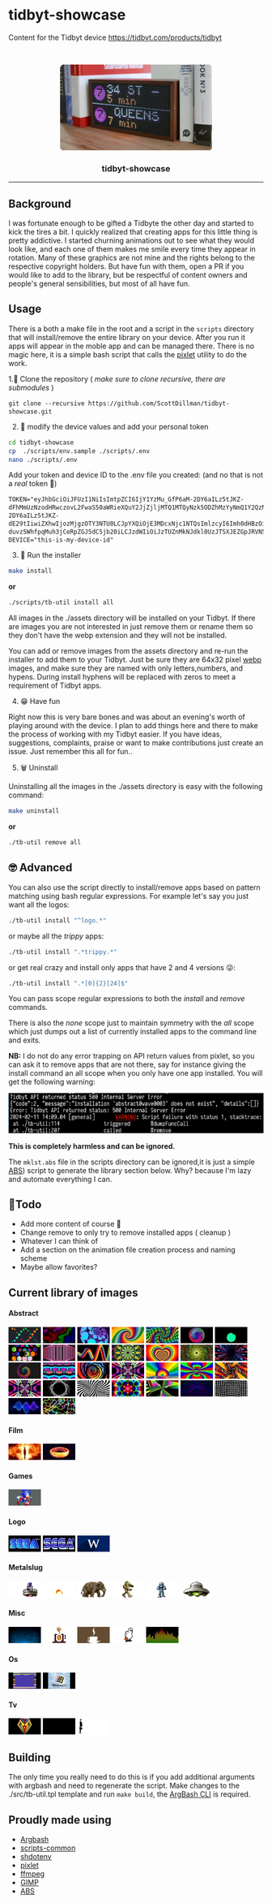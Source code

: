 # tidbyt-showcase
Content for the Tidbyt device https://tidbyt.com/products/tidbyt
<!-- PROJECT LOGO -->
<br />
<p align="center">
  <a href="https://gitea.bitwise.ws/DreamOS/chat-ripper">
    <img src="./tidbyt01.png" alt="Logo" width=300">
  </a>
  <h3 align="center">tidbyt-showcase</h3>
</p>

-----

## Background
I was fortunate enough to be gifted a Tidbyte the other day and started to kick the tires a bit. I quickly realized that creating apps for this little thing is pretty addictive. I started churning animations out to see what they would look like, and each one of them makes me smile every time they appear in rotation. Many of these graphics are not mine and the rights belong to the respective copyright holders. But have fun with them, open a PR if you would like to add to the library, but be respectful of content owners and people's general sensibilities, but most of all have fun.

## Usage

There is a both a make file in the root and a script in the `scripts` directory that will install/remove the entire library on your device. After you run it apps will appear in the moble app and can be managed there. There is no magic here, it is a simple bash script that calls the [pixlet](https://github.com/tidbyt/pixlet) utility to do the work.

1.👥  Clone the repository ( _make sure to clone recursive, there are submodules_ )

```shell
git clone --recursive https://github.com/ScottDillman/tidbyt-showcase.git
```

2. 📝 modify the device values and add your personal token

```bash
cd tidbyt-showcase
cp  ./scripts/env.sample ./scripts/.env
nano ./scripts/.env
```

Add your token and device ID to the .env file you created: (and no that is not a _real_ token 🤦)
```
TOKEN="eyJhbGciOiJFUzI1NiIsImtpZCI6IjY1YzMu_GfP6aM-2DY6aILz5tJKZ-dFhMmUzNzodHRwczovL2FwaS50aWRieXQuY2JjZjljMTQ1MTQyNzk5ODZhMzYyNmQ1Y2QzNTI0N2IiLCJ0eXAiOiJKV1QifQ.eyJhdWQiOiJodHRwczovL2FwaS50aWRieXQuY_GfP6aM-2DY6aILz5tJKZ-dE29tIiwiZXhwIjozMjgzOTY3NTU0LCJpYXQiOjE3MDcxNjc1NTQsImlzcyI6Imh0dHBzOi8vYXBpLnwNWQifQ.mUG-duvz5WhfpqMuh3jCeRpZGJ5dC5jb20iLCJzdWIiOiJzTUZnMkNJdkl0UzJTSXJEZGpJRVN5YmN6aDAzIiwic2NvcGUiOiJkZXZpY2UiLCJkZXZpY2UiOiJvd2xpc2hs"
DEVICE="this-is-my-device-id"
```

3. 🚀 Run the installer

```bash
make install
```

**or**

```bash
./scripts/tb-util install all
```

All images in the ./assets directory will be installed on your Tidbyt. If there are images you are not interested in just remove them or rename them so they don't have the webp extension and they will not be installed.

You can add or remove images from the assets directory and re-run the installer to add them to your Tidbyt. Just be sure they are 64x32 pixel [webp](https://developers.google.com/speed/webp) images, and make sure they are named with only letters,numbers, and hypens. During install hyphens will be replaced with zeros to meet a requirement of Tidbyt apps.

4. 😁 Have fun


Right now this is very bare bones and was about an evening's worth of playing around with the device. I plan to add things here and there to make the process of working with my Tidbyt easier. If you have ideas, suggestions, complaints, praise or want to make contributions just create an issue. Just remember this all for fun..

5. 🗑️ Uninstall

Uninstalling all the images in the ./assets directory is easy with the following command:

```bash
make uninstall
```

**or**

```bash
./tb-util remove all
```

## 🤓 Advanced

You can also use the script directly to install/remove apps based on pattern matching using bash regular expressions.
For example let's say you just want all the logos:

```bash
./tb-util install "^logo.*"
```

or maybe all the _trippy_ apps:

```bash
./tb-util install ".*trippy.*"
```

or get real crazy and install only apps that have 2 and 4 versions 😜:

```bash
./tb-util install ".*[0]{2}[24]$"
```

You can pass scope regular expressions to both the _install_ and _remove_ commands.

There is also the _none_ scope just to maintain symmetry with the _all_ scope which just dumps out a list of currently installed apps to the command line and exits.

**NB:** I do not do any error trapping on API return values from pixlet, so you can ask it to remove apps that are not there, say for instance giving the install command an all scope when you only have one app installed. You will get the following warning:

![WARN](warn001.png)

**This is completely harmless and can be ignored.**

The `mklst.abs` file in the scripts directory can be ignored,it is just a simple [ABS](https://www.abs-lang.org)) script to generate the library section below. Why? because I'm lazy and automate everything I can.

## 👷Todo

- Add more content of course 🥳
- Change remove to only try to remove installed apps ( cleanup )
- Whatever I can think of
- Add a section on the animation file creation process and naming scheme
- Maybe allow favorites?


## Current library of images

#### Abstract
![abstract-color-001](./assets/abstract-color-001.webp)
![abstract-color-002](./assets/abstract-color-002.webp)
![abstract-donut-001](./assets/abstract-donut-001.webp)
![abstract-spin-001](./assets/abstract-spin-001.webp)
![abstract-spin-002](./assets/abstract-spin-002.webp)
![abstract-spin-003](./assets/abstract-spin-003.webp)
![abstract-spin-004](./assets/abstract-spin-004.webp)
![abstract-trippy-001](./assets/abstract-trippy-001.webp)
![abstract-trippy-002](./assets/abstract-trippy-002.webp)
![abstract-trippy-003](./assets/abstract-trippy-003.webp)
![abstract-trippy-004](./assets/abstract-trippy-004.webp)
![abstract-trippy-005](./assets/abstract-trippy-005.webp)
![abstract-trippy-006](./assets/abstract-trippy-006.webp)
![abstract-trippy-007](./assets/abstract-trippy-007.webp)
![abstract-trippy-008](./assets/abstract-trippy-008.webp)
![abstract-trippy-009](./assets/abstract-trippy-009.webp)
![abstract-trippy-010](./assets/abstract-trippy-010.webp)
![abstract-trippy-011](./assets/abstract-trippy-011.webp)
![abstract-trippy-012](./assets/abstract-trippy-012.webp)
![abstract-trippy-013](./assets/abstract-trippy-013.webp)
![abstract-trippy-014](./assets/abstract-trippy-014.webp)
![abstract-trippy-016](./assets/abstract-trippy-016.webp)
![abstract-trippy-017](./assets/abstract-trippy-017.webp)
![abstract-trippy-018](./assets/abstract-trippy-018.webp)
![abstract-trippy-019](./assets/abstract-trippy-019.webp)
![abstract-trippy-020](./assets/abstract-trippy-020.webp)
![abstract-wave-001](./assets/abstract-wave-001.webp)
![abstract-wave-002](./assets/abstract-wave-002.webp)
![abstract-wave-003](./assets/abstract-wave-003.webp)
![abstract-wave-004](./assets/abstract-wave-004.webp)
#### Film
![film-lotr-001](./assets/film-lotr-001.webp)
![film-lotr-002](./assets/film-lotr-002.webp)
#### Games
![games-sonic-001](./assets/games-sonic-001.webp)
#### Logo
![logo-sega-001](./assets/logo-sega-001.webp)
![logo-sega-002](./assets/logo-sega-002.webp)
![logo-wittij-001](./assets/logo-wittij-001.webp)
#### Metalslug
![metalslug-D8hYXES-001](./assets/metalslug-D8hYXES-001.webp)
![metalslug-boom-001](./assets/metalslug-boom-001.webp)
![metalslug-elephant-001](./assets/metalslug-elephant-001.webp)
![metalslug-mummy-001](./assets/metalslug-mummy-001.webp)
![metalslug-mummy-002](./assets/metalslug-mummy-002.webp)
![metalslug-ufo-001](./assets/metalslug-ufo-001.webp)
#### Misc
![misc-bluefire-001](./assets/misc-bluefire-001.webp)
![misc-coffee-001](./assets/misc-coffee-001.webp)
![misc-coffee-002](./assets/misc-coffee-002.webp)
![misc-duck-001](./assets/misc-duck-001.webp)
![misc-eq-001](./assets/misc-eq-001.webp)
#### Os
![os-c64-001](./assets/os-c64-001.webp)
![os-windows98-001](./assets/os-windows98-001.webp)
#### Tv
![tv-botp-001](./assets/tv-botp-001.webp)
![tv-cbs-001](./assets/tv-cbs-001.webp)
![tv-python-001](./assets/tv-python-001.webp)


## Building
The only time you really need to do this is if you add additional arguments with argbash and need to regenerate the script.
Make changes to the ./src/tb-util.tpl template and run `make build`, the [ArgBash CLI](https://github.com/matejak/argbash?tab=readme-ov-file#argbash) is required.

## Proudly made using

- [Argbash](https://argbash.dev)
- [scripts-common](https://gitlab.com/bertrand-benoit/scripts-common)
- [shdotenv](https://github.com/ko1nksm/shdotenv/)
- [pixlet](https://github.com/tidbyt/pixlet)
- [ffmpeg](https://ffmpeg.org)
- [GIMP](https://www.gimp.org)
- [ABS](https://www.abs-lang.org)